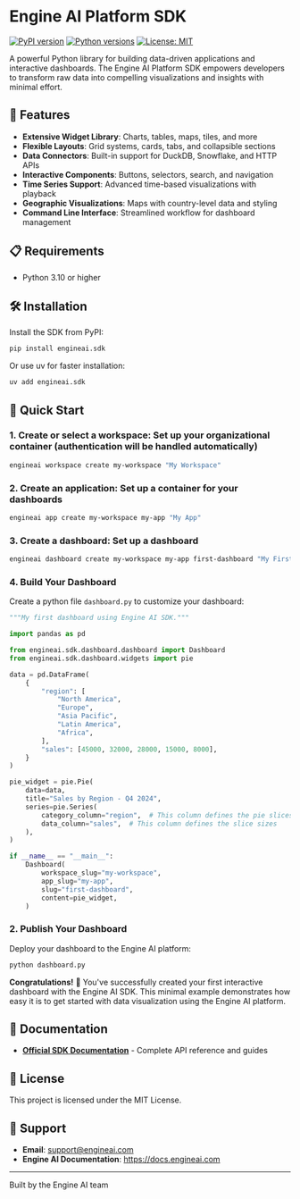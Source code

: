 # Engine AI Platform SDK

[![PyPI version](https://badge.fury.io/py/engineai.sdk.svg)](https://badge.fury.io/py/engineai.sdk)
[![Python versions](https://img.shields.io/pypi/pyversions/engineai.sdk.svg)](https://pypi.org/project/engineai.sdk/)
[![License: MIT](https://img.shields.io/badge/License-MIT-yellow.svg)](https://opensource.org/licenses/MIT)

A powerful Python library for building data-driven applications and interactive dashboards. The Engine AI Platform SDK empowers developers to transform raw data into compelling visualizations and insights with minimal effort.

## 🚀 Features

- **Extensive Widget Library**: Charts, tables, maps, tiles, and more
- **Flexible Layouts**: Grid systems, cards, tabs, and collapsible sections
- **Data Connectors**: Built-in support for DuckDB, Snowflake, and HTTP APIs
- **Interactive Components**: Buttons, selectors, search, and navigation
- **Time Series Support**: Advanced time-based visualizations with playback
- **Geographic Visualizations**: Maps with country-level data and styling
- **Command Line Interface**: Streamlined workflow for dashboard management

## 📋 Requirements

- Python 3.10 or higher

## 🛠️ Installation

Install the SDK from PyPI:

```bash
pip install engineai.sdk
```

Or use uv for faster installation:

```bash
uv add engineai.sdk
```

## 🎯 Quick Start

### 1. Create or select a workspace: Set up your organizational container (authentication will be handled automatically)
   ```bash
   engineai workspace create my-workspace "My Workspace"
   ```

### 2. Create an application: Set up a container for your dashboards
   ```bash
   engineai app create my-workspace my-app "My App"
   ```

### 3. Create a dashboard: Set up a dashboard
   ```bash
   engineai dashboard create my-workspace my-app first-dashboard "My First Dashboard"
   ```

### 4. Build Your Dashboard

Create a python file `dashboard.py` to customize your dashboard:

```python
"""My first dashboard using Engine AI SDK."""

import pandas as pd

from engineai.sdk.dashboard.dashboard import Dashboard
from engineai.sdk.dashboard.widgets import pie

data = pd.DataFrame(
    {
        "region": [
            "North America",
            "Europe",
            "Asia Pacific",
            "Latin America",
            "Africa",
        ],
        "sales": [45000, 32000, 28000, 15000, 8000],
    }
)

pie_widget = pie.Pie(
    data=data,
    title="Sales by Region - Q4 2024",
    series=pie.Series(
        category_column="region",  # This column defines the pie slices
        data_column="sales",  # This column defines the slice sizes
    ),
)

if __name__ == "__main__":
    Dashboard(
        workspace_slug="my-workspace",
        app_slug="my-app",
        slug="first-dashboard",
        content=pie_widget,
    )
```

### 2. Publish Your Dashboard

Deploy your dashboard to the Engine AI platform:

```bash
python dashboard.py
```
**Congratulations!** 🎉 You've successfully created your first interactive dashboard with the Engine AI SDK. This minimal example demonstrates how easy it is to get started with data visualization using the Engine AI platform.

## 📖 Documentation

- **[Official SDK Documentation](https://docs.engineai.com/sdk/getting_started/installation.html)** - Complete API reference and guides

## 📄 License

This project is licensed under the MIT License.

## 🤝 Support

- **Email**: support@engineai.com
- **Engine AI Documentation**: https://docs.engineai.com

---

Built by the Engine AI team
